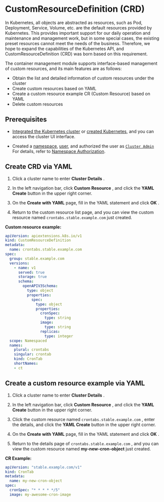 # CustomResourceDefinition (CRD)

In Kubernetes, all objects are abstracted as resources, such as Pod, Deployment, Service, Volume, etc. are the default resources provided by Kubernetes.
This provides important support for our daily operation and maintenance and management work, but in some special cases, the existing preset resources cannot meet the needs of the business.
Therefore, we hope to expand the capabilities of the Kubernetes API, and CustomResourceDefinition (CRD) was born based on this requirement.

The container management module supports interface-based management of custom resources, and its main features are as follows:

- Obtain the list and detailed information of custom resources under the cluster
- Create custom resources based on YAML
- Create a custom resource example CR (Custom Resource) based on YAML
- Delete custom resources

## Prerequisites

- [Integrated the Kubernetes cluster](../clusters/integrate-cluster.md) or
  [created Kubernetes](../clusters/create-cluster.md), and you can access the cluster UI interface.

- Created a [namespace](../namespaces/createns.md),
  [user](../../ghippo/access-control/user.md),
  and authorized the user as [`Cluster Admin`](../permissions/permission-brief.md#cluster-admin)
  For details, refer to [Namespace Authorization](../permissions/cluster-ns-auth.md).

## Create CRD via YAML

1. Click a cluster name to enter __Cluster Details__ .

    

2. In the left navigation bar, click __Custom Resource__ , and click the __YAML Create__ button in the upper right corner.

    

3. On the __Create with YAML__ page, fill in the YAML statement and click __OK__ .

    

4. Return to the custom resource list page, and you can view the custom resource named `crontabs.stable.example.com` just created.

    

**Custom resource example:**

```yaml title="CRD example"
apiVersion: apiextensions.k8s.io/v1
kind: CustomResourceDefinition
metadata:
  name: crontabs.stable.example.com
spec:
  group: stable.example.com
  versions:
    - name: v1
      served: true
      storage: true
      schema:
        openAPIV3Schema:
          type: object
          properties:
            spec:
              type: object
              properties:
                cronSpec:
                  type: string
                image:
                  type: string
                replicas:
                  type: integer
  scope: Namespaced
  names:
    plural: crontabs
    singular: crontab
    kind: CronTab
    shortNames:
    - ct
```

## Create a custom resource example via YAML

1. Click a cluster name to enter __Cluster Details__ .

    

2. In the left navigation bar, click __Custom Resource__ , and click the __YAML Create__ button in the upper right corner.

    

3. Click the custom resource named `crontabs.stable.example.com` , enter the details, and click the __YAML Create__ button in the upper right corner.

    

4. On the __Create with YAML__ page, fill in the YAML statement and click __OK__ .

    

5. Return to the details page of `crontabs.stable.example.com` , and you can view the custom resource named __my-new-cron-object__ just created.

**CR Example:**

```yaml title="CR example"
apiVersion: "stable.example.com/v1"
kind: CronTab
metadata:
  name: my-new-cron-object
spec:
  cronSpec: "* * * * */5"
  image: my-awesome-cron-image
```
